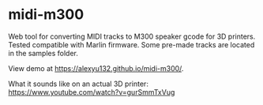 # midi-m300
Web tool for converting MIDI tracks to M300 speaker gcode for 3D printers. Tested compatible with Marlin firmware. Some pre-made tracks are located in the samples folder.

View demo at https://alexyu132.github.io/midi-m300/.

What it sounds like on an actual 3D printer: https://www.youtube.com/watch?v=gurSmmTxVug
